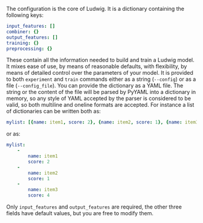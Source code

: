 The configuration is the core of Ludwig. It is a dictionary containing the following keys:

```yaml
input_features: []
combiner: {}
output_features: []
training: {}
preprocessing: {}
```

These contain all the information needed to build and train a Ludwig model.
It mixes ease of use, by means of reasonable defaults, with flexibility, by means of detailed control over the parameters of your model.
It is provided to both `experiment` and `train` commands either as a string (`--config`) or as a file (`--config_file`).
You can provide the dictionary as a YAML file. The string or the content of the file will be parsed by PyYAML into a dictionary in memory, so any style of YAML accepted by the parser is considered to be valid, so both multiline and oneline formats are accepted.
For instance a list of dictionaries can be written both as:

```yaml
mylist: [{name: item1, score: 2}, {name: item2, score: 1}, {name: item3, score: 4}]
```

or as:

```yaml
mylist:
    -
        name: item1
        score: 2
    -
        name: item2
        score: 1
    -
        name: item3
        score: 4
```

Only `input_features` and `output_features` are required, the other three fields
have default values, but you are free to modify them.
